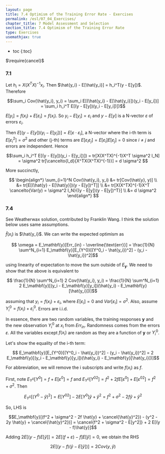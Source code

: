 ```yaml
---
layout: page
title: 7.4 Optimism of the Training Error Rate - Exercises
permalink: /esl/07_04_Exercises/
chapter_title: 7 Model Assessment and Selection
section_title: 7.4 Optimism of the Training Error Rate
type: Exercises
usemathjax: true
---
```


* toc
{:toc}

$\require{cancel}$

### 7.1

Let $h_i = X(X^TX)^{-1}x_i$. Then $\hat{y_i} - E[\hat{y_i}] = h_i^T(y - E[y])$. Therefore

$$\sum_i Cov(\hat{y_i}, y_i) = \sum_i E[(\hat{y_i} - E[\hat{y_i}])(y_i - E[y_i])] = \sum_i h_i^T E[(y - E[y])(y_i - E[y_i])])$$

$E[y_i] = f(x_i) + E[\varepsilon_i] = f(x_i)$. So $y_i - E[y_i] = \varepsilon_i$ and $y - E[y]$ is a N-vector $\varepsilon$ of errors $\varepsilon_i$.

Then $E[(y - E[y])(y_i - E[y_i])] = E[\varepsilon \cdot \varepsilon_i]$, a N-vector where the i-th term is $E[\varepsilon_i^2] = \sigma^2$ and other (j-th) terms are $E[\varepsilon_i \varepsilon_j] = E[\varepsilon_i] E[\varepsilon_j] = 0$ since $i \neq j$ and errors are independent. Hence

$$\sum_i h_i^T E[(y - E[y])(y_i - E[y_i])]) = tr[X(X^TX)^{-1}X^T \sigma^2 I_N] = \sigma^2 tr[\cancelto{I_d}{X^TX(X^TX)^{-1}}] = d \sigma^2 $$ 

More succinctly, 

$$ \begin{align*}
\sum_{i=1}^N Cov(\hat{y_i}, y_i) 
&= tr[Cov(\hat{y}, y)] \\
&= tr[E[(\hat{y} - E[\hat{y}])(y - E[y])^T]] \\
&= tr[X(X^TX)^{-1}X^T \cancelto{Var(y) = \sigma^2 I_N}{(y - E[y])(y - E[y])^T}] \\
&= d \sigma^2
\end{align*} $$

### 7.4

See Weatherwax solution, contributed by Franklin Wang. I think the solution below uses same assumptions.

$\hat{f}(x_i)$ is $\hat{y_i}$. We can write the expected optimism as

$$ \omega = E_\mathbf{y}[Err_{in} - \overline{\text{err}}]
= \frac{1}{N} \sum^N_{i=1} E_\mathbf{y}[E_{Y^0}[(Y^0_i - \hat{y_i})^2] - (y_i - \hat{y_i})^2]$$

using linearity of expectation to move the sum outside of $E_\mathbf{y}$. We need to show that the above is equivalent to

$$ \frac{1}{N} \sum^N_{i=1} 2 Cov(\hat{y_i}, y_i) = \frac{1}{N} \sum^N_{i=1} 2 E_\mathbf{y}[(y_i - E_\mathbf{y}[y_i])(\hat{y_i} - E_\mathbf{y}[\hat{y_i}])]$$

assuming that $y_i = f(x_i) + \varepsilon_i$, where $E[\varepsilon_i] = 0$ and $Var[\varepsilon_i] = \sigma^2$. Also, assume $Y_i^0 = f(x_i) + \varepsilon_i^0$. Errors are i.i.d.

In essence, there are two random variables, the training responses $\mathbf{y}$ and the new observation $Y_i^0$ at $x_i$ from $Err_{in}$. Randomness comes from the errors $\varepsilon$. All the variables except $f(x_i)$ are random as they are a function of $\mathbf{y}$ or $Y_i^0$.

Let's show the equality of the i-th term:

$$ E_\mathbf{y}[E_{Y^0}[(Y^0_i - \hat{y_i})^2] - (y_i - \hat{y_i})^2] 
= 2 E_\mathbf{y}[(y_i - E_\mathbf{y}[y_i])(\hat{y_i} - E_\mathbf{y}[\hat{y_i}])]$$

For abbreviation, we will remove the i subscripts and write $f(x_i)$ as $f$.

First, note $E_{Y^0}[Y^0] = f + E[\varepsilon^0] = f$ and $E_{Y^0}[{Y^0}^2] = f^2 + 2 f E[\varepsilon^0] + E[{\varepsilon^0}^2] = f^2 + \sigma^2$. Then

$$ E_{Y^0}[(Y^0 - \hat{y})^2] = E[{Y^0}^2] - 2 E[Y^0]\hat{y} + \hat{y}^2 = f^2 + \sigma^2 - 2f \hat{y} + \hat{y}^2$$

So, LHS is 

$$E_\mathbf{y}[(f^2 + \sigma^2 - 2f \hat{y} + \cancel{\hat{y}^2}) - (y^2 - 2y \hat{y} + \cancel{\hat{y}^2})] = \cancel{f^2 + \sigma^2 - E[y^2]} + 2 E[(y - f)\hat{y}]$$

Adding $2 E[(y - f) E[\hat{y}]] = 2 E[(f + \varepsilon) - f] E[\hat{y}] = 0$, we obtain the RHS

$$ 2 E[(y - f)(\hat{y} - E[\hat{y}])] = 2 Cov(y, \hat{y})$$ 